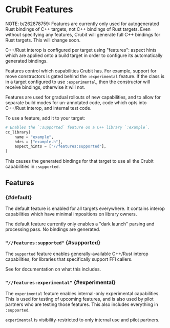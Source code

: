 # Crubit Features

<internal link>

NOTE: b/262878759: Features are currently only used for autogenerated Rust
bindings of C++ targets, not C++ bindings of Rust targets. Even without
specifying any features, Crubit will generate full C++ bindings for Rust
targets. This will change soon.

<!-- TODO(b/262878759): see above. -->

C++/Rust interop is configured per target using "features": aspect hints which
are applied onto a build target in order to configure its automatically
generated bindings.

Features control which capabilities Crubit has. For example, support for move
constructors is gated behind the `:experimental` feature. If the class is in a
target configured to use `:experimental`, then the constructor will receive
bindings, otherwise it will not.

Features are used for gradual rollouts of new capabilities, and to allow for
separate build modes for un-annotated code, code which opts into C++/Rust
interop, and internal test code.

To use a feature, add it to your target:

```python
# Enables the `:supported` feature on a C++ library `:example`.
cc_library(
    name = "example",
    hdrs = ["example.h"],
    aspect_hints = ["//features:supported"],
)
```

This causes the generated bindings for that target to use all the Crubit
capabilities in `:supported`.

## Features

### <default> {#default}

The default feature is enabled for all targets everywhere. It contains interop
capabilities which have minimal impositions on library owners.

The default feature currently only enables a "dark launch" parsing and
processing pass. No bindings are generated.

### `"//features:supported"` {#supported}

The `supported` feature enables generally-available C++/Rust interop
capabilities, for libraries that specifically support FFI callers.

See <internal link> for documentation on what this includes.

### `"//features:experimental"` {#experimental}

The `experimental` feature enables internal-only experimental capabilities. This
is used for testing of upcoming features, and is also used by pilot partners who
are testing those features. This also includes everything in `:supported`.

`experimental` is visibility-restricted to only internal use and pilot partners.

